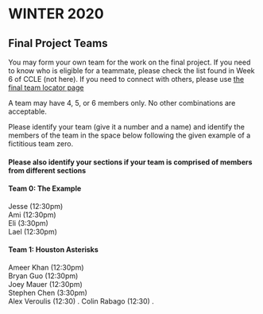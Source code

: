 # WINTER 2020

## Final Project Teams

You may form your own team for the work on the final project.  If you need to know who is eligible for a teammate, please check the list found in Week 6 of CCLE (not here).  If you need to connect with others, please use [the final team locator page](FinalTeamLocator.md)

A team may have 4, 5, or 6 members only.  No other combinations are acceptable. 

Please identify your team (give it a number and a name) and identify the members of the team in the space below following the given example of a fictitious team zero. <h4>Please also identify your sections if your team is comprised of members from different sections</h4>

#### Team 0: The Example  

Jesse (12:30pm)  
Ami (12:30pm)  
Eli (3:30pm)  
Lael (12:30pm)  

#### Team 1: Houston Asterisks  

Ameer Khan (12:30pm)  
Bryan Guo (12:30pm)  
Joey Mauer (12:30pm)  
Stephen Chen (3:30pm)  
Alex Veroulis (12:30) . 
Colin Rabago (12:30) . 
